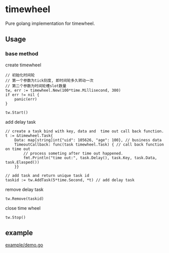 # timewheel

Pure golang implementation for timewheel.

## Usage

### base method

create timewheel

```
// 初始化时间轮
// 第一个参数为tick刻度, 即时间轮多久转动一次
// 第二个参数为时间轮槽slot数量
tw, err := timewheel.New(100*time.Millisecond, 300)
if err != nil {
    panic(err)
}

tw.Start()

```


add delay task

```
// create a task bind with key, data and  time out call back function.
t := &timewheel.Task{
    Data: map[string]int{"uid": 105626, "age": 100}, // business data
    TimeoutCallback: func(task timewheel.Task) { // call back function on time out
        // process someting after time out happened. 
        fmt.Println("time out:", task.Delay(), task.Key, task.Data, task.Elasped())
    }}

// add task and return unique task id
taskid := tw.AddTask(5*time.Second, *t) // add delay task

```

remove delay task

```
tw.Remove(taskid)
```

close time wheel

```
tw.Stop()
```
## example

[example/demo.go](example/demo.go)